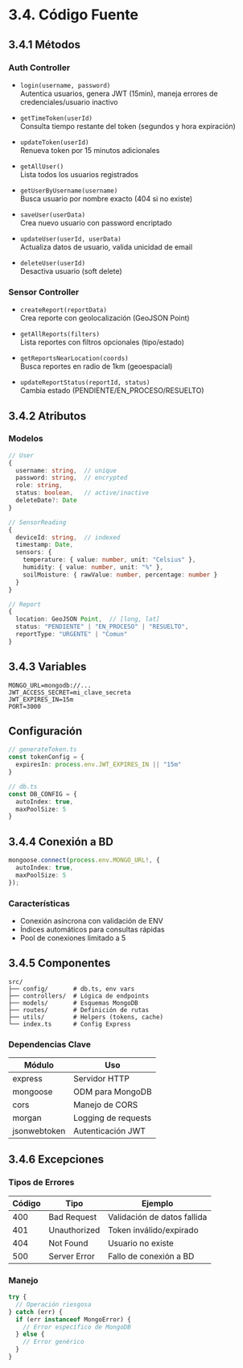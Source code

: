 # 3.4. Código Fuente

## 3.4.1 Métodos

### Auth Controller
- `login(username, password)`  
  Autentica usuarios, genera JWT (15min), maneja errores de credenciales/usuario inactivo

- `getTimeToken(userId)`  
  Consulta tiempo restante del token (segundos y hora expiración)

- `updateToken(userId)`  
  Renueva token por 15 minutos adicionales

- `getAllUser()`  
  Lista todos los usuarios registrados

- `getUserByUsername(username)`  
  Busca usuario por nombre exacto (404 si no existe)

- `saveUser(userData)`  
  Crea nuevo usuario con password encriptado

- `updateUser(userId, userData)`  
  Actualiza datos de usuario, valida unicidad de email

- `deleteUser(userId)`  
  Desactiva usuario (soft delete)

### Sensor Controller
- `createReport(reportData)`  
  Crea reporte con geolocalización (GeoJSON Point)

- `getAllReports(filters)`  
  Lista reportes con filtros opcionales (tipo/estado)

- `getReportsNearLocation(coords)`  
  Busca reportes en radio de 1km (geoespacial)

- `updateReportStatus(reportId, status)`  
  Cambia estado (PENDIENTE/EN_PROCESO/RESUELTO)

## 3.4.2 Atributos

### Modelos
```typescript
// User
{
  username: string,  // unique
  password: string,  // encrypted
  role: string,
  status: boolean,   // active/inactive
  deleteDate?: Date
}

// SensorReading
{
  deviceId: string,  // indexed
  timestamp: Date,
  sensors: {
    temperature: { value: number, unit: "Celsius" },
    humidity: { value: number, unit: "%" },
    soilMoisture: { rawValue: number, percentage: number }
  }
}

// Report
{
  location: GeoJSON Point,  // [long, lat]
  status: "PENDIENTE" | "EN_PROCESO" | "RESUELTO",
  reportType: "URGENTE" | "Comun"
}
```

## 3.4.3 Variables

```env
MONGO_URL=mongodb://...
JWT_ACCESS_SECRET=mi_clave_secreta
JWT_EXPIRES_IN=15m
PORT=3000
```

## Configuración

```typescript
// generateToken.ts
const tokenConfig = {
  expiresIn: process.env.JWT_EXPIRES_IN || "15m"
}

// db.ts
const DB_CONFIG = {
  autoIndex: true,
  maxPoolSize: 5
}
```

## 3.4.4 Conexión a BD

```typescript
mongoose.connect(process.env.MONGO_URL!, {
  autoIndex: true,
  maxPoolSize: 5
});
```

### Características
- Conexión asíncrona con validación de ENV  
- Índices automáticos para consultas rápidas  
- Pool de conexiones limitado a 5

## 3.4.5 Componentes

```plaintext
src/
├── config/       # db.ts, env vars
├── controllers/  # Lógica de endpoints
├── models/       # Esquemas MongoDB
├── routes/       # Definición de rutas
├── utils/        # Helpers (tokens, cache)
└── index.ts      # Config Express
```

### Dependencias Clave

| Módulo        | Uso                        |
|---------------|----------------------------|
| express       | Servidor HTTP              |
| mongoose      | ODM para MongoDB           |
| cors          | Manejo de CORS             |
| morgan        | Logging de requests        |
| jsonwebtoken  | Autenticación JWT          |

## 3.4.6 Excepciones

### Tipos de Errores

| Código | Tipo          | Ejemplo                        |
|--------|---------------|--------------------------------|
| 400    | Bad Request   | Validación de datos fallida    |
| 401    | Unauthorized  | Token inválido/expirado        |
| 404    | Not Found     | Usuario no existe              |
| 500    | Server Error  | Fallo de conexión a BD         |

### Manejo

```typescript
try {
  // Operación riesgosa
} catch (err) {
  if (err instanceof MongoError) {
    // Error específico de MongoDB
  } else {
    // Error genérico
  }
}
```
